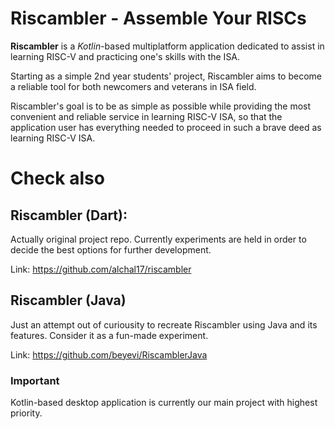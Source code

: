 # **Riscambler - Assemble Your RISCs**
**Riscambler** is a *Kotlin*-based multiplatform application dedicated to assist in learning RISC-V and practicing one's skills with the ISA.

Starting as a simple 2nd year students' project, Riscambler aims to become a reliable tool for both newcomers and veterans in ISA field.

Riscambler's goal is to be as simple as possible while providing the most convenient and reliable service in learning RISC-V ISA,
so that the application user has everything needed to proceed in such a brave deed as learning RISC-V ISA.

# **Check also**
## Riscambler (Dart):
Actually original project repo. Currently experiments are held in order to decide the best options for further development.

Link: https://github.com/alchal17/riscambler

## Riscambler (Java)
Just an attempt out of curiousity to recreate Riscambler using Java and its features. Consider it as a fun-made experiment.

Link: https://github.com/beyevi/RiscamblerJava

### Important
Kotlin-based desktop application is currently our main project with highest priority.
